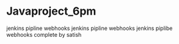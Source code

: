 # Javaproject_6pm
jenkins pipline webhooks
jenkins pipline webhooks
jenkins piplibe webhooks complete by satish
